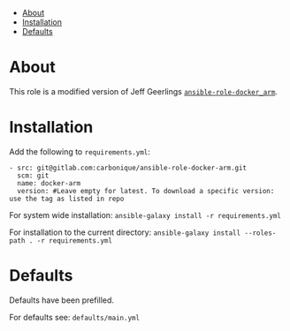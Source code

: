 - [About](#about)
- [Installation](#installation)
- [Defaults](#defaults)

# About

This role is a modified version of Jeff Geerlings [`ansible-role-docker_arm`](https://github.com/geerlingguy/ansible-role-docker_arm). 

# Installation

Add the following to `requirements.yml`:

```
- src: git@gitlab.com:carbonique/ansible-role-docker-arm.git
  scm: git
  name: docker-arm
  version: #Leave empty for latest. To download a specific version: use the tag as listed in repo
```

For system wide installation:
`ansible-galaxy install -r requirements.yml`

For installation to the current directory:
`ansible-galaxy install --roles-path . -r requirements.yml`

# Defaults

Defaults have been prefilled.

For defaults see: `defaults/main.yml`

